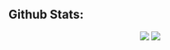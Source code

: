 
## Github Stats:

<p align="center">

  <img src="https://github-readme-stats.vercel.app/api?username=bendikMichal&theme=radical&show_icons=true&count_private=true">
  <img src="https://github-readme-stats.vercel.app/api/top-langs/?username=bendikMichal&langs_count=8&hide=python&count_private=true&theme=radical&show_icons=true">

</p>

<!--
COMMENT
**bendikMichal/bendikMichal** is a ✨ _special_ ✨ repository because its `README.md` (this file) appears on your GitHub profile.

--->
